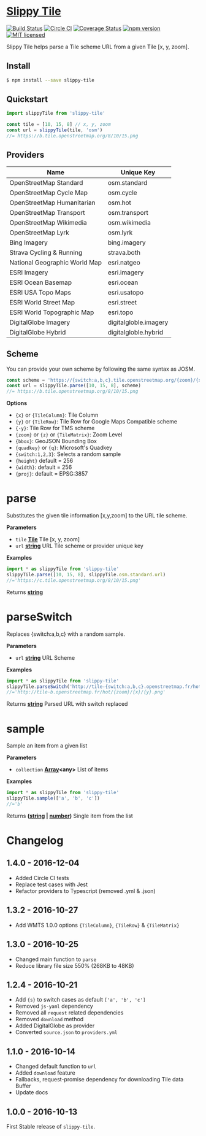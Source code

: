 # [Slippy Tile](https://www.npmjs.com/package/slippy-tile)

[![Build Status](https://travis-ci.org/DenisCarriere/slippy-tile.svg?branch=master)](https://travis-ci.org/DenisCarriere/slippy-tile)
[![Circle CI](https://circleci.com/gh/DenisCarriere/slippy-tile.svg?style=svg)](https://circleci.com/gh/DenisCarriere/slippy-tile)
[![Coverage Status](https://coveralls.io/repos/github/DenisCarriere/slippy-tile/badge.svg?branch=master)](https://coveralls.io/github/DenisCarriere/slippy-tile?branch=master)
[![npm version](https://badge.fury.io/js/slippy-tile.svg)](https://badge.fury.io/js/slippy-tile)
[![MIT licensed](https://img.shields.io/badge/license-MIT-blue.svg)](https://raw.githubusercontent.com/DenisCarriere/slippy-tile/master/LICENSE)

Slippy Tile helps parse a Tile scheme URL from a given Tile [x, y, zoom].

## Install

```bash
$ npm install --save slippy-tile
```

## Quickstart

```javascript
import slippyTile from 'slippy-tile'

const tile = [10, 15, 8] // x, y, zoom
const url = slippyTile(tile, 'osm')
//= https://b.tile.openstreetmap.org/8/10/15.png
```

## Providers

| Name                          | Unique Key          |
|-------------------------------|---------------------|
| OpenStreetMap Standard        | osm.standard
| OpenStreetMap Cycle Map       | osm.cycle
| OpenStreetMap Humanitarian    | osm.hot
| OpenStreetMap Transport       | osm.transport
| OpenStreetMap Wikimedia       | osm.wikimedia
| OpenStreetMap Lyrk            | osm.lyrk
| Bing Imagery                  | bing.imagery
| Strava Cycling & Running      | strava.both
| National Geographic World Map | esri.natgeo
| ESRI Imagery                  | esri.imagery
| ESRI Ocean Basemap            | esri.ocean
| ESRI USA Topo Maps            | esri.usatopo
| ESRI World Street Map         | esri.street
| ESRI World Topographic Map    | esri.topo
| DigitalGlobe Imagery          | digitalgloble.imagery
| DigitalGlobe Hybrid           | digitalgloble.hybrid


## Scheme

You can provide your own scheme by following the same syntax as JOSM.

```javascript
const scheme = 'https://{switch:a,b,c}.tile.openstreetmap.org/{zoom}/{x}/{y}.png'
const url = slippyTile.parse([10, 15, 8], scheme)
//= https://b.tile.openstreetmap.org/8/10/15.png
```

**Options**

- `{x}` or `{TileColumn}`: Tile Column
- `{y}` or `{TileRow}`: Tile Row for Google Maps Compatible scheme
- `{-y}`: Tile Row for TMS scheme
- `{zoom}` or `{z}` or `{TileMatrix}`: Zoom Level
- `{bbox}`: GeoJSON Bounding Box
- `{quadkey}` or `{q}`: Microsoft's Quadkey
- `{switch:1,2,3}`: Selects a random sample
- `{height}` default = 256
- `{width}`: default = 256
- `{proj}`: default = EPSG:3857
# parse

Substitutes the given tile information [x,y,zoom] to the URL tile scheme.

**Parameters**

-   `tile` **[Tile](https://en.wikipedia.org/wiki/Tiled_web_map)** Tile [x, y, zoom]
-   `url` **[string](https://developer.mozilla.org/en-US/docs/Web/JavaScript/Reference/Global_Objects/String)** URL Tile scheme or provider unique key

**Examples**

```javascript
import * as slippyTile from 'slippy-tile'
slippyTile.parse([10, 15, 8], slippyTile.osm.standard.url)
//='https://c.tile.openstreetmap.org/8/10/15.png'
```

Returns **[string](https://developer.mozilla.org/en-US/docs/Web/JavaScript/Reference/Global_Objects/String)** 

# parseSwitch

Replaces {switch:a,b,c} with a random sample.

**Parameters**

-   `url` **[string](https://developer.mozilla.org/en-US/docs/Web/JavaScript/Reference/Global_Objects/String)** URL Scheme

**Examples**

```javascript
import * as slippyTile from 'slippy-tile'
slippyTile.parseSwitch('http://tile-{switch:a,b,c}.openstreetmap.fr/hot/{zoom}/{x}/{y}.png')
//='http://tile-b.openstreetmap.fr/hot/{zoom}/{x}/{y}.png'
```

Returns **[string](https://developer.mozilla.org/en-US/docs/Web/JavaScript/Reference/Global_Objects/String)** Parsed URL with switch replaced

# sample

Sample an item from a given list

**Parameters**

-   `collection` **[Array](https://developer.mozilla.org/en-US/docs/Web/JavaScript/Reference/Global_Objects/Array)&lt;any>** List of items

**Examples**

```javascript
import * as slippyTile from 'slippy-tile'
slippyTile.sample(['a', 'b', 'c'])
//='b'
```

Returns **([string](https://developer.mozilla.org/en-US/docs/Web/JavaScript/Reference/Global_Objects/String) \| [number](https://developer.mozilla.org/en-US/docs/Web/JavaScript/Reference/Global_Objects/Number))** Single item from the list
# Changelog

## 1.4.0 - 2016-12-04

- Added Circle CI tests
- Replace test cases with Jest
- Refactor providers to Typescript (removed .yml & .json)

## 1.3.2 - 2016-10-27

- Add WMTS 1.0.0 options `{TileColumn}`, `{TileRow}` & `{TileMatrix}`

## 1.3.0 - 2016-10-25

- Changed main function to `parse`
- Reduce library file size 550% (268KB to 48KB)

## 1.2.4 - 2016-10-21

- Add `{s}` to switch cases as default `['a', 'b', 'c']`
- Removed `js-yaml` dependency
- Removed all `request` related dependencies
- Removed `download` method
- Added DigitalGlobe as provider
- Converted `source.json` to `providers.yml`

## 1.1.0 - 2016-10-14

- Changed default function to `url`
- Added `download` feature
- Fallbacks, request-promise dependency for downloading Tile data Buffer
- Update docs

## 1.0.0 - 2016-10-13

First Stable release of `slippy-tile`.
